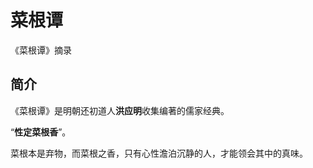 # 菜根谭 

《菜根谭》摘录



## 简介

《菜根谭》是明朝还初道人**洪应明**收集编著的儒家经典。



“**性定菜根香**”。

菜根本是弃物，而菜根之香，只有心性澹泊沉静的人，才能领会其中的真味。
